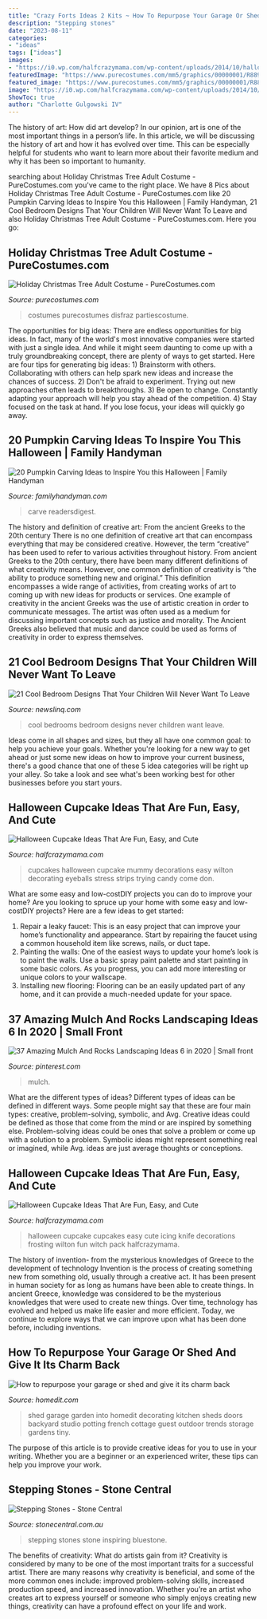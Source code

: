 ```yaml
---
title: "Crazy Forts Ideas 2 Kits ~ How To Repurpose Your Garage Or Shed And Give It Its Charm Back"
description: "Stepping stones"
date: "2023-08-11"
categories:
- "ideas"
tags: ["ideas"]
images:
- "https://i0.wp.com/halfcrazymama.com/wp-content/uploads/2014/10/halloween-knife-cupcake.jpg?resize=2217%2C2884"
featuredImage: "https://www.purecostumes.com/mm5/graphics/00000001/R889346_full_1.jpg"
featured_image: "https://www.purecostumes.com/mm5/graphics/00000001/R889346_full_1.jpg"
image: "https://i0.wp.com/halfcrazymama.com/wp-content/uploads/2014/10/halloween-knife-cupcake.jpg?resize=2217%2C2884"
ShowToc: true
author: "Charlotte Gulgowski IV"
---
```



The history of art: How did art develop?
In our opinion, art is one of the most important things in a person’s life. In this article, we will be discussing the history of art and how it has evolved over time. This can be especially helpful for students who want to learn more about their favorite medium and why it has been so important to humanity.

	

		
searching about Holiday Christmas Tree Adult Costume - PureCostumes.com you've came to the right place. We have 8 Pics about Holiday Christmas Tree Adult Costume - PureCostumes.com like 20 Pumpkin Carving Ideas to Inspire You this Halloween | Family Handyman, 21 Cool Bedroom Designs That Your Children Will Never Want To Leave and also Holiday Christmas Tree Adult Costume - PureCostumes.com. Here you go:
		
    
## Holiday Christmas Tree Adult Costume - PureCostumes.com

<img loading=lazy src="https://www.purecostumes.com/mm5/graphics/00000001/R889346_full_1.jpg" onerror="this.onerror=null;this.src='https://tse2.mm.bing.net/th?id=OIP.6lRnytWSkfz4tD2XkELm0QHaLO&amp;pid=15.1';" alt="Holiday Christmas Tree Adult Costume - PureCostumes.com">

_Source: purecostumes.com_

>costumes purecostumes disfraz partiescostume. 

	

The opportunities for big ideas:
There are endless opportunities for big ideas. In fact, many of the world's most innovative companies were started with just a single idea. And while it might seem daunting to come up with a truly groundbreaking concept, there are plenty of ways to get started. Here are four tips for generating big ideas: 1) Brainstorm with others. Collaborating with others can help spark new ideas and increase the chances of success. 2) Don't be afraid to experiment. Trying out new approaches often leads to breakthroughs. 3) Be open to change. Constantly adapting your approach will help you stay ahead of the competition. 4) Stay focused on the task at hand. If you lose focus, your ideas will quickly go away.

    
## 20 Pumpkin Carving Ideas To Inspire You This Halloween | Family Handyman

<img loading=lazy src="https://www.familyhandyman.com/wp-content/uploads/2019/09/shutterstock_95819287-pumpkin.jpg" onerror="this.onerror=null;this.src='https://tse1.mm.bing.net/th?id=OIP.j8-g9eCTXL2vnzuVC5970QHaHa&amp;pid=15.1';" alt="20 Pumpkin Carving Ideas to Inspire You this Halloween | Family Handyman">

_Source: familyhandyman.com_

>carve readersdigest. 

	

The history and definition of creative art: From the ancient Greeks to the 20th century
There is no one definition of creative art that can encompass everything that may be considered creative. However, the term “creative” has been used to refer to various activities throughout history. From ancient Greeks to the 20th century, there have been many different definitions of what creativity means. However, one common definition of creativity is “the ability to produce something new and original.” This definition encompasses a wide range of activities, from creating works of art to coming up with new ideas for products or services.
One example of creativity in the ancient Greeks was the use of artistic creation in order to communicate messages. The artist was often used as a medium for discussing important concepts such as justice and morality. The Ancient Greeks also believed that music and dance could be used as forms of creativity in order to express themselves.

    
## 21 Cool Bedroom Designs That Your Children Will Never Want To Leave

<img loading=lazy src="http://www.newslinq.com/wp-content/uploads/2016/02/cool-bedrooms-for-kids-1.jpg" onerror="this.onerror=null;this.src='https://tse1.mm.bing.net/th?id=OIP.KngI3gsbmD954onQ_IyUCwHaFj&amp;pid=15.1';" alt="21 Cool Bedroom Designs That Your Children Will Never Want To Leave">

_Source: newslinq.com_

>cool bedrooms bedroom designs never children want leave. 

	

Ideas come in all shapes and sizes, but they all have one common goal: to help you achieve your goals. Whether you're looking for a new way to get ahead or just some new ideas on how to improve your current business, there's a good chance that one of these 5 idea categories will be right up your alley. So take a look and see what's been working best for other businesses before you start yours.

    
## Halloween Cupcake Ideas That Are Fun, Easy, And Cute

<img loading=lazy src="https://i2.wp.com/halfcrazymama.com/wp-content/uploads/2014/10/Mummy-cupcakes.jpg" onerror="this.onerror=null;this.src='https://tse2.mm.bing.net/th?id=OIP.MjbPdBgTjxYHxUTSsUDuwwHaG4&amp;pid=15.1';" alt="Halloween Cupcake Ideas That Are Fun, Easy, and Cute">

_Source: halfcrazymama.com_

>cupcakes halloween cupcake mummy decorations easy wilton decorating eyeballs stress strips trying candy come don. 

	

What are some easy and low-costDIY projects you can do to improve your home?
Are you looking to spruce up your home with some easy and low-costDIY projects? Here are a few ideas to get started: 
1. Repair a leaky faucet: This is an easy project that can improve your home’s functionality and appearance. Start by repairing the faucet using a common household item like screws, nails, or duct tape. 
2. Painting the walls: One of the easiest ways to update your home’s look is to paint the walls. Use a basic spray paint palette and start painting in some basic colors. As you progress, you can add more interesting or unique colors to your wallscape. 
3. Installing new flooring: Flooring can be an easily updated part of any home, and it can provide a much-needed update for your space.

    
## 37 Amazing Mulch And Rocks Landscaping Ideas 6 In 2020 | Small Front

<img loading=lazy src="https://i.pinimg.com/736x/c8/94/ba/c894ba550628526e15c7c73e8c93f92a.jpg" onerror="this.onerror=null;this.src='https://tse4.mm.bing.net/th?id=OIP.ZEUi_oAiJZhn3Ryh2aiVegHaOB&amp;pid=15.1';" alt="37 Amazing Mulch And Rocks Landscaping Ideas 6 in 2020 | Small front">

_Source: pinterest.com_

>mulch. 

	

What are the different types of ideas?
Different types of ideas can be defined in different ways. Some people might say that these are four main types: creative, problem-solving, symbolic, and Avg.
Creative ideas could be defined as those that come from the mind or are inspired by something else. Problem-solving ideas could be ones that solve a problem or come up with a solution to a problem. Symbolic ideas might represent something real or imagined, while Avg. ideas are just average thoughts or conceptions.

    
## Halloween Cupcake Ideas That Are Fun, Easy, And Cute

<img loading=lazy src="https://i0.wp.com/halfcrazymama.com/wp-content/uploads/2014/10/halloween-knife-cupcake.jpg?resize=2217%2C2884" onerror="this.onerror=null;this.src='https://tse1.mm.bing.net/th?id=OIP.-TxkKiY_c9XTXgD3KEo-KwHaJo&amp;pid=15.1';" alt="Halloween Cupcake Ideas That Are Fun, Easy, and Cute">

_Source: halfcrazymama.com_

>halloween cupcake cupcakes easy cute icing knife decorations frosting wilton fun witch pack halfcrazymama. 

	

The history of invention- from the mysterious knowledges of Greece to the development of technology
Invention is the process of creating something new from something old, usually through a creative act. It has been present in human society for as long as humans have been able to create things. In ancient Greece, knowledge was considered to be the mysterious knowledges that were used to create new things. Over time, technology has evolved and helped us make life easier and more efficient. Today, we continue to explore ways that we can improve upon what has been done before, including inventions.

    
## How To Repurpose Your Garage Or Shed And Give It Its Charm Back

<img loading=lazy src="http://cdn.homedit.com/wp-content/uploads/2012/09/kitchen-shed.jpg" onerror="this.onerror=null;this.src='https://tse4.mm.bing.net/th?id=OIP.TrrObIol0fYL4RmWLdOQSQHaE6&amp;pid=15.1';" alt="How to repurpose your garage or shed and give it its charm back">

_Source: homedit.com_

>shed garage garden into homedit decorating kitchen sheds doors backyard studio potting french cottage guest outdoor trends storage gardens tiny. 

	

The purpose of this article is to provide creative ideas for you to use in your writing. Whether you are a beginner or an experienced writer, these tips can help you improve your work.

    
## Stepping Stones - Stone Central

<img loading=lazy src="https://www.stonecentral.com.au/uploads/5/8/0/4/58042911/stepping-stones-1_1.jpg" onerror="this.onerror=null;this.src='https://tse1.mm.bing.net/th?id=OIP.Envxy7pyCkdwt37W6BZKKQHaKs&amp;pid=15.1';" alt="Stepping Stones - Stone Central">

_Source: stonecentral.com.au_

>stepping stones stone inspiring bluestone. 

	

The benefits of creativity: What do artists gain from it?
Creativity is considered by many to be one of the most important traits for a successful artist. There are many reasons why creativity is beneficial, and some of the more common ones include: improved problem-solving skills, increased production speed, and increased innovation. Whether you’re an artist who creates art to express yourself or someone who simply enjoys creating new things, creativity can have a profound effect on your life and work.

